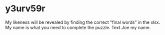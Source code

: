 # y3urv59r
My likeness will be revealed by finding the correct "final words" in the xlsx.
My name is what you need to complete the puzzle. Text Joe my name.
